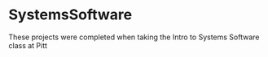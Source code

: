 # SystemsSoftware
These projects were completed when taking the Intro to Systems Software class at Pitt
